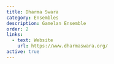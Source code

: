 ```yaml
---
title: Dharma Swara
category: Ensembles
description: Gamelan Ensemble
order: 2
links:
  - text: Website
    url: https://www.dharmaswara.org/
active: true
---
```

